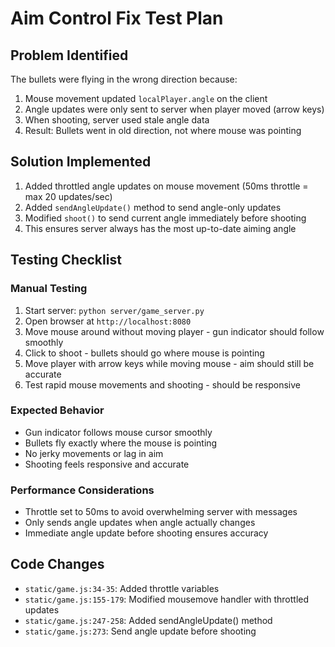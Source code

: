 # Aim Control Fix Test Plan

## Problem Identified
The bullets were flying in the wrong direction because:
1. Mouse movement updated `localPlayer.angle` on the client
2. Angle updates were only sent to server when player moved (arrow keys)
3. When shooting, server used stale angle data
4. Result: Bullets went in old direction, not where mouse was pointing

## Solution Implemented
1. Added throttled angle updates on mouse movement (50ms throttle = max 20 updates/sec)
2. Added `sendAngleUpdate()` method to send angle-only updates
3. Modified `shoot()` to send current angle immediately before shooting
4. This ensures server always has the most up-to-date aiming angle

## Testing Checklist

### Manual Testing
1. Start server: `python server/game_server.py`
2. Open browser at `http://localhost:8080`
3. Move mouse around without moving player - gun indicator should follow smoothly
4. Click to shoot - bullets should go where mouse is pointing
5. Move player with arrow keys while moving mouse - aim should still be accurate
6. Test rapid mouse movements and shooting - should be responsive

### Expected Behavior
- Gun indicator follows mouse cursor smoothly
- Bullets fly exactly where the mouse is pointing
- No jerky movements or lag in aim
- Shooting feels responsive and accurate

### Performance Considerations
- Throttle set to 50ms to avoid overwhelming server with messages
- Only sends angle updates when angle actually changes
- Immediate angle update before shooting ensures accuracy

## Code Changes
- `static/game.js:34-35`: Added throttle variables
- `static/game.js:155-179`: Modified mousemove handler with throttled updates
- `static/game.js:247-258`: Added sendAngleUpdate() method
- `static/game.js:273`: Send angle update before shooting
